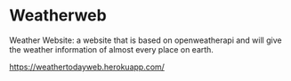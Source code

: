 # Weatherweb
Weather Website: 
                a website that is based on openweatherapi and will give the weather
                information of almost every place on earth.
     
  https://weathertodayweb.herokuapp.com/   

